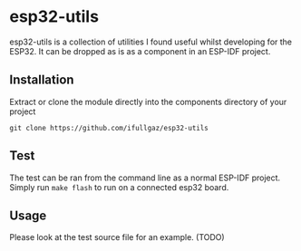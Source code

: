 esp32-utils
============

esp32-utils is a collection of utilities I found useful whilst
developing for the ESP32.
It can be dropped as is as a component in an ESP-IDF project.

Installation
------------

Extract or clone the module directly into the components directory of your project

```git clone https://github.com/ifullgaz/esp32-utils```

Test
----

The test can be ran from the command line as a normal ESP-IDF project.
Simply run ```make flash``` to run on a connected esp32 board.

Usage
-----

Please look at the test source file for an example. (TODO)